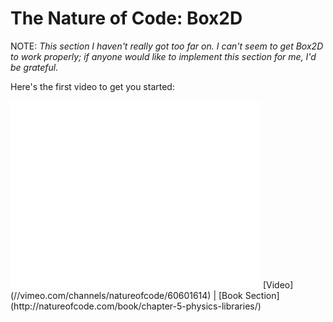 # The Nature of Code: Box2D
NOTE: _This section I haven't really got too far on. I can't seem to get Box2D to work properly; if anyone would like to implement this section for me, I'd be grateful._

Here's the first video to get you started:
<iframe src="//player.vimeo.com/video/60601614" width="400" height="300" frameborder="0" webkitallowfullscreen mozallowfullscreen allowfullscreen></iframe>
[Video](//vimeo.com/channels/natureofcode/60601614) | [Book Section](http://natureofcode.com/book/chapter-5-physics-libraries/)
